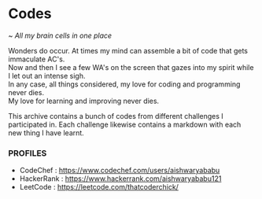# Codes
   ~ *All my brain cells in one place*
 
Wonders do occur. At times my mind can assemble a bit of code that gets immaculate AC's.  
Now and then I see a few WA's on the screen that gazes into my spirit while I let out an intense sigh.  
In any case, all things considered, my love for coding and programming never dies.  
My love for learning and improving never dies.  

This archive contains a bunch of codes from different challenges I participated in. Each challenge likewise contains a markdown with each new thing I have learnt.

### PROFILES
- CodeChef : https://www.codechef.com/users/aishwaryababu
- HackerRank : https://www.hackerrank.com/aishwaryababu121
- LeetCode : https://leetcode.com/thatcoderchick/
